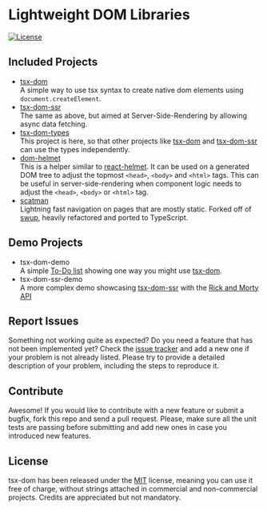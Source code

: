 # Lightweight DOM Libraries

[![License](https://img.shields.io/badge/License-MIT-blue.svg)](https://github.com/Lusito/tsx-dom/blob/master/LICENSE)

## Included Projects

- [tsx-dom](https://lusito.github.io/tsx-dom/tsx-dom/index.html)\
  A simple way to use tsx syntax to create native dom elements using `document.createElement`.
- [tsx-dom-ssr](https://lusito.github.io/tsx-dom/tsx-dom-ssr/index.html)\
  The same as above, but aimed at Server-Side-Rendering by allowing async data fetching.
- [tsx-dom-types](https://lusito.github.io/tsx-dom/tsx-dom/index.html)\
  This project is here, so that other projects like [tsx-dom](https://lusito.github.io/tsx-dom/tsx-dom/index.html) and [tsx-dom-ssr](https://lusito.github.io/tsx-dom/tsx-dom-ssr/index.html) can use the types independently.
- [dom-helmet](https://lusito.github.io/tsx-dom/dom-helmet/index.html)\
  This is a helper similar to [react-helmet](https://github.com/nfl/react-helmet).
  It can be used on a generated DOM tree to adjust the topmost `<head>`, `<body>` and `<html>` tags.
  This can be useful in server-side-rendering when component logic needs to adjust the `<head>`, `<body>` or `<html>` tag.
- [scatman](https://lusito.github.io/tsx-dom/scatman/index.html)\
  Lightning fast navigation on pages that are mostly static. Forked off of [swup](https://github.com/swup/swup), heavily refactored and ported to TypeScript.

## Demo Projects

- tsx-dom-demo\
  A simple [To-Do list](https://lusito.github.io/tsx-dom/demo/) showing one way you might use [tsx-dom](https://lusito.github.io/tsx-dom/tsx-dom/index.html).
- tsx-dom-ssr-demo\
  A more complex demo showcasing [tsx-dom-ssr](https://lusito.github.io/tsx-dom/tsx-dom-ssr/index.html) with the [Rick and Morty API](https://rickandmortyapi.com/)

## Report Issues

Something not working quite as expected? Do you need a feature that has not been implemented yet? Check the [issue tracker](https://github.com/Lusito/tsx-dom/issues) and add a new one if your problem is not already listed. Please try to provide a detailed description of your problem, including the steps to reproduce it.

## Contribute

Awesome! If you would like to contribute with a new feature or submit a bugfix, fork this repo and send a pull request. Please, make sure all the unit tests are passing before submitting and add new ones in case you introduced new features.

## License

tsx-dom has been released under the [MIT](https://github.com/Lusito/tsx-dom/blob/master/LICENSE) license, meaning you
can use it free of charge, without strings attached in commercial and non-commercial projects. Credits are appreciated but not mandatory.
